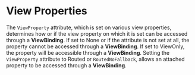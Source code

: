 # View Properties

The `ViewProperty` attribute, which is set on various view properties, determines how or if the view property on which it is set can be accessed through a **ViewBinding**. If set to None or if the attribute is not set at all, the property cannot be accessed through a **ViewBinding**. If set to ViewOnly, the property will be accessible through a **ViewBinding**. Setting the `ViewProperty` attribute to Routed or `RoutedNoFallback`, allows an attached property to be accessed through a **ViewBinding**.